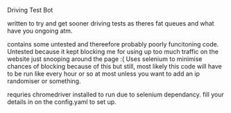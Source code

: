 Driving Test Bot

written to try and get sooner driving tests as theres fat queues and what have you ongoing atm.

contains some untested and thereefore probably poorly funcitoning code. Untested because it kept blocking me for using up too much traffic on the website just snooping around the page :( Uses selenium to minimise chances of blocking because of this but still, most likely this code will have to be run like every hour or so at most unless you want to add an ip randomiser or something.

requries chromedriver installed to run due to selenium dependancy.
fill your details in on the config.yaml to set up.
